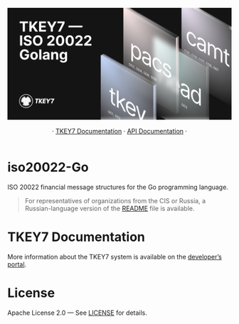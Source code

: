 [![TKEY7 Instant Payment System](https://github.com/tkey7/.github/blob/main/images/iso20022-tkey7-lang-golang.jpg)](https://tkey7.com)

<p align="center">
  ·
  <a href="https://developer.tkey7.com">TKEY7 Documentation</a>
  ·
  <a href="https://developer.tkey7.com/api-introduction">API Documentation</a>
  ·
  <br>
  <br>
</p>

# iso20022-Go

ISO 20022 financial message structures for the Go programming language.

> For representatives of organizations from the CIS or Russia, a Russian-language version of the [README](https://github.com/tkey7/iso20022-Go/blob/main/READMERU.md) file is available.

# TKEY7 Documentation

More information about the TKEY7 system is available on the [developer’s portal](https://developer.tkey7.com).

# License

Apache License 2.0 — See [LICENSE](https://github.com/tkey7/iso20022-Go/blob/main/LICENSE) for details.